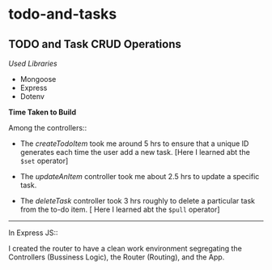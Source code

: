 # todo-and-tasks
## TODO and Task CRUD Operations
_Used Libraries_
* Mongoose
* Express
* Dotenv

**Time Taken to Build**

Among the controllers::

* The _createTodoItem_ took me around 5 hrs to ensure that a unique ID generates each time the user add a new task. [Here I learned abt the `$set` operator]

* The _updateAnItem_ controller took me about 2.5 hrs to update a specific task.

* The _deleteTask_ controller took 3 hrs roughly to delete a particular task from the to-do item. [ Here I learned abt the `$pull` operator]

***

In Express JS::

I created the router to have a clean work environment segregating the Controllers (Bussiness Logic), the Router (Routing), and the App.
